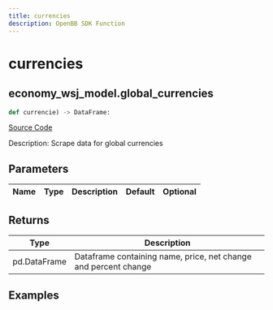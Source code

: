 ```yaml
---
title: currencies
description: OpenBB SDK Function
---
```

# currencies

## economy_wsj_model.global_currencies

```python
def currencie) -> DataFrame:
```
[Source Code](https://github.com/OpenBB-finance/OpenBBTerminal/tree/main/openbb_terminal/economy/wsj_model.py#L231)

Description: Scrape data for global currencies

## Parameters

| Name | Type | Description | Default | Optional |
| ---- | ---- | ----------- | ------- | -------- |

## Returns

| Type | Description |
| ---- | ----------- |
| pd.DataFrame | Dataframe containing name, price, net change and percent change |

## Examples

